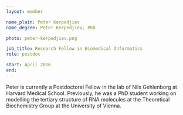 ```yaml
---
layout: member

name_plain: Peter Kerpedjiev
name_degree: Peter Kerpedjiev, PhD

photo: peter-kerpedjiev.png

job_title: Research Fellow in Biomedical Informatics
role: postdoc

start: April 2016
end: 
---
```

Peter is currently a Postdoctoral Fellow in the lab of Nils Gehlenborg at Harvard Medical School. Previously, he was a PhD student working on modelling the tertiary structure of RNA molecules at the Theoretical Biochemistry Group at the University of Vienna.